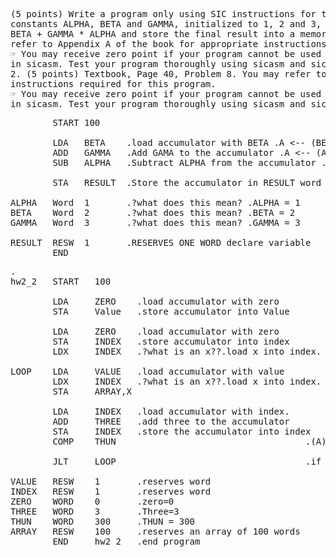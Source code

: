 <pre>
(5 points) Write a program only using SIC instructions for the following. Define three one-word
constants ALPHA, BETA and GAMMA, initialized to 1, 2 and 3, respectively. Now, perform the operation
BETA + GAMMA * ALPHA and store the final result into a memory word named RESULT. You may
refer to Appendix A of the book for appropriate instructions required for this program.
☞ You may receive zero point if your program cannot be used to generate error-free lst and obj files
in sicasm. Test your program thoroughly using sicasm and sicsim.
2. (5 points) Textbook, Page 40, Problem 8. You may refer to Appendix A of the book for appropriate
instructions required for this program.
☞ You may receive zero point if your program cannot be used to generate error-free lst and obj files
in sicasm. Test your program thoroughly using sicasm and sicsim.
</pre>

<pre>
        START 100

        LDA   BETA    .load accumulator with BETA .A <-- (BETA) 
        ADD   GAMMA   .Add GAMA to the accumulator .A <-- (A) + (GAMMA)
        SUB   ALPHA   .Subtract ALPHA from the accumulator .A <-- (A) - ALPHA

        STA   RESULT  .Store the accumulator in RESULT word .RESULT <-- (A)

ALPHA   Word  1       .?what does this mean? .ALPHA = 1
BETA    Word  2       .?what does this mean? .BETA = 2
GAMMA   Word  3       .?what does this mean? .GAMMA = 3

RESULT  RESW  1       .RESERVES ONE WORD declare variable 
        END
</pre>

<pre>.
hw2_2   START   100
        
        LDA     ZERO    .load accumulator with zero             .A <--(ZERO)
        STA     Value   .store accumulator into Value           .VALUE <--(A)
        
        LDA     ZERO    .load accumulator with zero             .A <-- (ZERO)
        STA     INDEX   .store accumulator into index           .INDEX <-- (A)
        LDX     INDEX   .?what is an x??.load x into index.     .X <-- (INDEX)
        
LOOP    LDA     VALUE   .load accumulator with value            .A <-- (VALUE)
        LDX     INDEX   .?what is an x??.load x into index.     .X <--(INDEX)
        STA     ARRAY,X 
        
        LDA     INDEX   .load accumulator with index.           .A <--(INDEX)
        ADD     THREE   .add three to the accumulator           .A <-- (A) + 3
        STA     INDEX   .store the accumulator into index       .INDEX <-- (A) 
        COMP    THUN                                    .(A):(THUN, THUN+1, THUN+2) & SET CC
        
        JLT     LOOP                                    .if CC is <, then "JUMP to LOOP"
        
VALUE   RESW    1       .reserves word
INDEX   RESW    1       .reserves word
ZERO    WORD    0       .zero=0
THREE   WORD    3       .Three=3
THUN    WORD    300     .THUN = 300
ARRAY   RESW    100     .reserves an array of 100 words
        END     hw2_2   .end program
</pre>

